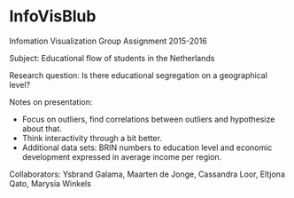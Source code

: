 # InfoVisBlub

Infomation Visualization Group Assignment 2015-2016

Subject:
Educational flow of students in the Netherlands

Research question:
Is there educational segregation on a geographical level?

Notes on presentation:
- Focus on outliers, find correlations between outliers and hypothesize about that.
- Think interactivity through a bit better.
- Additional data sets: BRIN numbers to education level and economic development expressed in average income per region.

Collaborators:
Ysbrand Galama, Maarten de Jonge, Cassandra Loor, Eltjona Qato, Marysia Winkels
